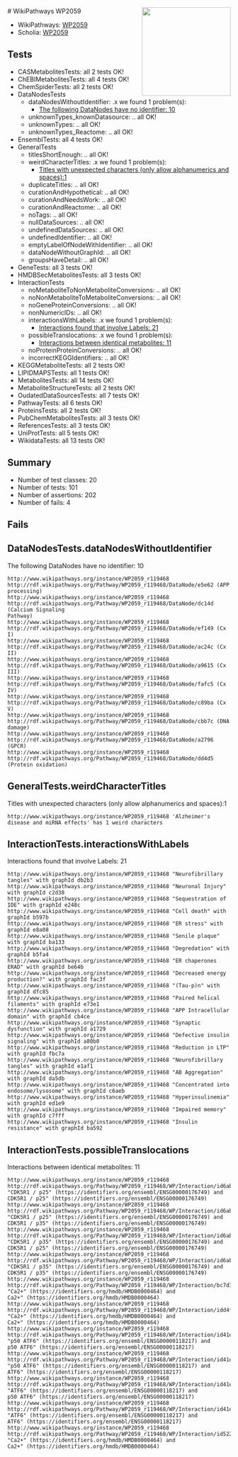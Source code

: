 <img style="float: right; width: 200px" src="https://upload.wikimedia.org/wikipedia/commons/thumb/8/83/Wplogo_with_text_500.png/640px-Wplogo_with_text_500.png" />
# WikiPathways WP2059

* WikiPathways: [WP2059](https://new.wikipathways.org/pathways/WP2059)
* Scholia: [WP2059](https://scholia.toolforge.org/wikipathways/WP2059)
## Tests
* CASMetabolitesTests: all 2 tests OK!
* ChEBIMetabolitesTests: all 4 tests OK!
* ChemSpiderTests: all 2 tests OK!
* DataNodesTests
    * dataNodesWithoutIdentifier: .x we found 1 problem(s):
        * [The following DataNodes have no identifier: 10](#8792c490)
    * unknownTypes_knownDatasource: .. all OK!
    * unknownTypes: .. all OK!
    * unknownTypes_Reactome: .. all OK!
* EnsemblTests: all 4 tests OK!
* GeneralTests
    * titlesShortEnough: .. all OK!
    * weirdCharacterTitles: .x we found 1 problem(s):
        * [Titles with unexpected characters (only allow alphanumerics and spaces):1](#fda87b3f)
    * duplicateTitles: .. all OK!
    * curationAndHypothetical: .. all OK!
    * curationAndNeedsWork: .. all OK!
    * curationAndReactome: .. all OK!
    * noTags: .. all OK!
    * nullDataSources: .. all OK!
    * undefinedDataSources: .. all OK!
    * undefinedIdentifier: .. all OK!
    * emptyLabelOfNodeWithIdentifier: .. all OK!
    * dataNodeWithoutGraphId: .. all OK!
    * groupsHaveDetail: .. all OK!
* GeneTests: all 3 tests OK!
* HMDBSecMetabolitesTests: all 3 tests OK!
* InteractionTests
    * noMetaboliteToNonMetaboliteConversions: .. all OK!
    * noNonMetaboliteToMetaboliteConversions: .. all OK!
    * noGeneProteinConversions: .. all OK!
    * nonNumericIDs: .. all OK!
    * interactionsWithLabels: .x we found 1 problem(s):
        * [Interactions found that involve Labels: 21](#fe97a8d8)
    * possibleTranslocations: .x we found 1 problem(s):
        * [Interactions between identical metabolites: 11](#dc76dfed)
    * noProteinProteinConversions: .. all OK!
    * incorrectKEGGIdentifiers: .. all OK!
* KEGGMetaboliteTests: all 2 tests OK!
* LIPIDMAPSTests: all 1 tests OK!
* MetabolitesTests: all 14 tests OK!
* MetaboliteStructureTests: all 2 tests OK!
* OudatedDataSourcesTests: all 7 tests OK!
* PathwayTests: all 6 tests OK!
* ProteinsTests: all 2 tests OK!
* PubChemMetabolitesTests: all 3 tests OK!
* ReferencesTests: all 3 tests OK!
* UniProtTests: all 5 tests OK!
* WikidataTests: all 13 tests OK!


## Summary

* Number of test classes: 20
* Number of tests: 101
* Number of assertions: 202
* Number of fails: 4

## Fails

<a name="8792c490" />

## DataNodesTests.dataNodesWithoutIdentifier

The following DataNodes have no identifier: 10
```
http://www.wikipathways.org/instance/WP2059_r119468 http://rdf.wikipathways.org/Pathway/WP2059_r119468/DataNode/e5e62 (APP processing)
http://www.wikipathways.org/instance/WP2059_r119468 http://rdf.wikipathways.org/Pathway/WP2059_r119468/DataNode/dc14d (Calcium Signaling 
Pathway)
http://www.wikipathways.org/instance/WP2059_r119468 http://rdf.wikipathways.org/Pathway/WP2059_r119468/DataNode/ef149 (Cx I)
http://www.wikipathways.org/instance/WP2059_r119468 http://rdf.wikipathways.org/Pathway/WP2059_r119468/DataNode/ac24c (Cx II)
http://www.wikipathways.org/instance/WP2059_r119468 http://rdf.wikipathways.org/Pathway/WP2059_r119468/DataNode/a9615 (Cx III)
http://www.wikipathways.org/instance/WP2059_r119468 http://rdf.wikipathways.org/Pathway/WP2059_r119468/DataNode/fafc5 (Cx IV)
http://www.wikipathways.org/instance/WP2059_r119468 http://rdf.wikipathways.org/Pathway/WP2059_r119468/DataNode/c89ba (Cx V)
http://www.wikipathways.org/instance/WP2059_r119468 http://rdf.wikipathways.org/Pathway/WP2059_r119468/DataNode/cbb7c (DNA damage)
http://www.wikipathways.org/instance/WP2059_r119468 http://rdf.wikipathways.org/Pathway/WP2059_r119468/DataNode/a2796 (GPCR)
http://www.wikipathways.org/instance/WP2059_r119468 http://rdf.wikipathways.org/Pathway/WP2059_r119468/DataNode/dd4d5 (Protein oxidation)
```

<a name="fda87b3f" />

## GeneralTests.weirdCharacterTitles

Titles with unexpected characters (only allow alphanumerics and spaces):1
```
http://www.wikipathways.org/instance/WP2059_r119468 'Alzheimer's disease and miRNA effects' has 1 weird characters
```

<a name="fe97a8d8" />

## InteractionTests.interactionsWithLabels

Interactions found that involve Labels: 21
```
http://www.wikipathways.org/instance/WP2059_r119468 "Neurofibrillary 
tangles" with graphId db2b3
http://www.wikipathways.org/instance/WP2059_r119468 "Neuronal Injury" with graphId c2d38
http://www.wikipathways.org/instance/WP2059_r119468 "Sequestration of 
IDE" with graphId e248c
http://www.wikipathways.org/instance/WP2059_r119468 "Cell death" with graphId b597b
http://www.wikipathways.org/instance/WP2059_r119468 "ER stress" with graphId e8a08
http://www.wikipathways.org/instance/WP2059_r119468 "Senile plaque" with graphId ba133
http://www.wikipathways.org/instance/WP2059_r119468 "Degredation" with graphId b5fa4
http://www.wikipathways.org/instance/WP2059_r119468 "ER chaperones
ERAD" with graphId be64b
http://www.wikipathways.org/instance/WP2059_r119468 "Decreased energy 
production?" with graphId fac3f
http://www.wikipathways.org/instance/WP2059_r119468 "(Tau-p)n" with graphId dfc85
http://www.wikipathways.org/instance/WP2059_r119468 "Paired helical 
filaments" with graphId e73e1
http://www.wikipathways.org/instance/WP2059_r119468 "APP Intracellular 
domain" with graphId cb4ce
http://www.wikipathways.org/instance/WP2059_r119468 "Synaptic dysfunction" with graphId a1729
http://www.wikipathways.org/instance/WP2059_r119468 "Defective insulin 
signaling" with graphId a80b0
http://www.wikipathways.org/instance/WP2059_r119468 "Reduction in LTP" with graphId fbc7a
http://www.wikipathways.org/instance/WP2059_r119468 "Neurofibrillary
tangles" with graphId e1af1
http://www.wikipathways.org/instance/WP2059_r119468 "AB Aggregation" with graphId da5db
http://www.wikipathways.org/instance/WP2059_r119468 "Concentrated into
endosome/lysosome" with graphId c6aeb
http://www.wikipathways.org/instance/WP2059_r119468 "Hyperinsulinemia" with graphId ed1e9
http://www.wikipathways.org/instance/WP2059_r119468 "Impaired memory" with graphId c7fff
http://www.wikipathways.org/instance/WP2059_r119468 "Insulin resistance" with graphId ba592
```

<a name="dc76dfed" />

## InteractionTests.possibleTranslocations

Interactions between identical metabolites: 11
```
http://www.wikipathways.org/instance/WP2059_r119468 http://rdf.wikipathways.org/Pathway/WP2059_r119468/WP/Interaction/id6ab9bac4 "CDK5R1 / p25" (https://identifiers.org/ensembl/ENSG00000176749) and 
CDK5R1 / p25" (https://identifiers.org/ensembl/ENSG00000176749)
http://www.wikipathways.org/instance/WP2059_r119468 http://rdf.wikipathways.org/Pathway/WP2059_r119468/WP/Interaction/id6ab9bac4 "CDK5R1 / p25" (https://identifiers.org/ensembl/ENSG00000176749) and 
CDK5R1 / p35" (https://identifiers.org/ensembl/ENSG00000176749)
http://www.wikipathways.org/instance/WP2059_r119468 http://rdf.wikipathways.org/Pathway/WP2059_r119468/WP/Interaction/id6ab9bac4 "CDK5R1 / p35" (https://identifiers.org/ensembl/ENSG00000176749) and 
CDK5R1 / p25" (https://identifiers.org/ensembl/ENSG00000176749)
http://www.wikipathways.org/instance/WP2059_r119468 http://rdf.wikipathways.org/Pathway/WP2059_r119468/WP/Interaction/id6ab9bac4 "CDK5R1 / p35" (https://identifiers.org/ensembl/ENSG00000176749) and 
CDK5R1 / p35" (https://identifiers.org/ensembl/ENSG00000176749)
http://www.wikipathways.org/instance/WP2059_r119468 http://rdf.wikipathways.org/Pathway/WP2059_r119468/WP/Interaction/bc7d3 "Ca2+" (https://identifiers.org/hmdb/HMDB0000464) and 
Ca2+" (https://identifiers.org/hmdb/HMDB0000464)
http://www.wikipathways.org/instance/WP2059_r119468 http://rdf.wikipathways.org/Pathway/WP2059_r119468/WP/Interaction/idd4f5d70a "Ca2+" (https://identifiers.org/hmdb/HMDB0000464) and 
Ca2+" (https://identifiers.org/hmdb/HMDB0000464)
http://www.wikipathways.org/instance/WP2059_r119468 http://rdf.wikipathways.org/Pathway/WP2059_r119468/WP/Interaction/id41e74657 "p50 ATF6" (https://identifiers.org/ensembl/ENSG00000118217) and 
p50 ATF6" (https://identifiers.org/ensembl/ENSG00000118217)
http://www.wikipathways.org/instance/WP2059_r119468 http://rdf.wikipathways.org/Pathway/WP2059_r119468/WP/Interaction/id41e74657 "p50 ATF6" (https://identifiers.org/ensembl/ENSG00000118217) and 
ATF6" (https://identifiers.org/ensembl/ENSG00000118217)
http://www.wikipathways.org/instance/WP2059_r119468 http://rdf.wikipathways.org/Pathway/WP2059_r119468/WP/Interaction/id41e74657 "ATF6" (https://identifiers.org/ensembl/ENSG00000118217) and 
p50 ATF6" (https://identifiers.org/ensembl/ENSG00000118217)
http://www.wikipathways.org/instance/WP2059_r119468 http://rdf.wikipathways.org/Pathway/WP2059_r119468/WP/Interaction/id41e74657 "ATF6" (https://identifiers.org/ensembl/ENSG00000118217) and 
ATF6" (https://identifiers.org/ensembl/ENSG00000118217)
http://www.wikipathways.org/instance/WP2059_r119468 http://rdf.wikipathways.org/Pathway/WP2059_r119468/WP/Interaction/id5225f92c "Ca2+" (https://identifiers.org/hmdb/HMDB0000464) and 
Ca2+" (https://identifiers.org/hmdb/HMDB0000464)
```

